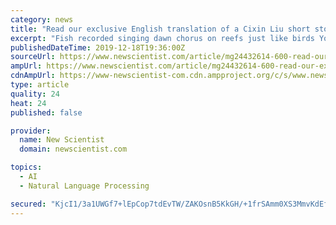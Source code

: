 ```yaml
---
category: news
title: "Read our exclusive English translation of a Cixin Liu short story"
excerpt: "Fish recorded singing dawn chorus on reefs just like birds Young people can't remember how much more wildlife there used to be Anti-ageing drug rejuvenates the mouths and oral microbiome of mice One in 16 US women were forced into having sex for the first time Turkey is getting military drones armed with machine guns Homo erectus lived recently ..."
publishedDateTime: 2019-12-18T19:36:00Z
sourceUrl: https://www.newscientist.com/article/mg24432614-600-read-our-exclusive-english-translation-of-a-cixin-liu-short-story/
ampUrl: https://www.newscientist.com/article/mg24432614-600-read-our-exclusive-english-translation-of-a-cixin-liu-short-story/amp/
cdnAmpUrl: https://www-newscientist-com.cdn.ampproject.org/c/s/www.newscientist.com/article/mg24432614-600-read-our-exclusive-english-translation-of-a-cixin-liu-short-story/amp/
type: article
quality: 24
heat: 24
published: false

provider:
  name: New Scientist
  domain: newscientist.com

topics:
  - AI
  - Natural Language Processing

secured: "KjcI1/3a1UWGf7+lEpCop7tdEvTW/ZAKOsnB5KkGH/+1frSAmm0XS3MmvKdEfcykHgWv+W9+wZgpHu6dngUty2BQvXeRFIo30X6HRMMLMpYEZaLfrfD964usQ8yU6kskJLptGYZ8k2+gpRUNulaco8xwAk+/L87MtjYru+xxAGYhvoCHzj/aq9iqNb1FAZn+1ZKrp5ShujHPXvyRywxr2EbnI0o+2U/ppPvYVOAApbXRxWZQHzS/T06xD854OI5tPRv3nFx2NuZubEm2p0fN/A==;jOaGpLRY6W1Kb7YQa/Izqg=="
---
```



